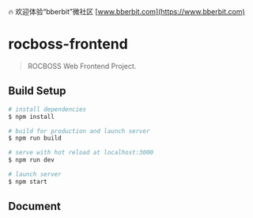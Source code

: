 🔥 欢迎体验“bberbit”微社区 [www.bberbit.com](https://www.bberbit.com)

# rocboss-frontend

> ROCBOSS Web Frontend Project.

## Build Setup

``` bash
# install dependencies
$ npm install

# build for production and launch server
$ npm run build

# serve with hot reload at localhost:3000
$ npm run dev

# launch server
$ npm start
```

## Document

